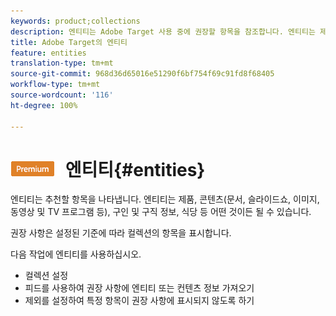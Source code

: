 ```yaml
---
keywords: product;collections
description: 엔티티는 Adobe Target 사용 중에 권장할 항목을 참조합니다. 엔티티는 제품, 콘텐츠(문서, 슬라이드쇼, 이미지, 동영상 및 TV 프로그램 등), 구인 및 구직 정보, 식당 등 어떤 것이든 될 수 있습니다.
title: Adobe Target의 엔티티
feature: entities
translation-type: tm+mt
source-git-commit: 968d36d65016e51290f6bf754f69c91fd8f68405
workflow-type: tm+mt
source-wordcount: '116'
ht-degree: 100%

---
```



# ![PREMIUM](/help/assets/premium.png) 엔티티{#entities}

엔티티는 추천할 항목을 나타냅니다. 엔티티는 제품, 콘텐츠(문서, 슬라이드쇼, 이미지, 동영상 및 TV 프로그램 등), 구인 및 구직 정보, 식당 등 어떤 것이든 될 수 있습니다.

권장 사항은 설정된 기준에 따라 컬렉션의 항목을 표시합니다.

다음 작업에 엔티티를 사용하십시오.

* 컬렉션 설정
* 피드를 사용하여 권장 사항에 엔티티 또는 컨텐츠 정보 가져오기
* 제외를 설정하여 특정 항목이 권장 사항에 표시되지 않도록 하기

